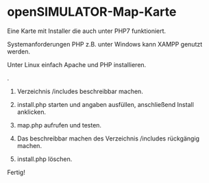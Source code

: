 # openSIMULATOR-Map-Karte
Eine Karte mit Installer die auch unter PHP7 funktioniert.

Systemanforderungen PHP z.B. unter Windows kann XAMPP genutzt werden. 

Unter Linux einfach Apache und PHP installieren.

.

1. Verzeichnis /includes beschreibbar machen.

2. install.php starten und angaben ausfüllen, anschließend Install anklicken.

3. map.php aufrufen und testen.

4. Das beschreibbar machen des Verzeichnis /includes rückgängig machen.

5. install.php löschen.

Fertig!

